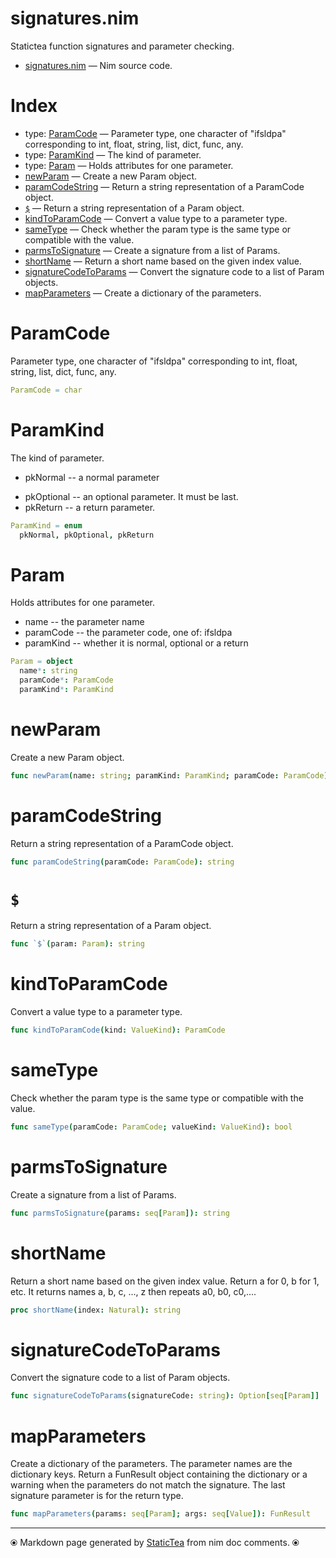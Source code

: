 # signatures.nim

Statictea function signatures and parameter checking.

* [signatures.nim](../src/signatures.nim) &mdash; Nim source code.
# Index

* type: [ParamCode](#paramcode) &mdash; Parameter type, one character of "ifsldpa" corresponding to int, float, string, list, dict, func, any.
* type: [ParamKind](#paramkind) &mdash; The kind of parameter.
* type: [Param](#param) &mdash; Holds attributes for one parameter.
* [newParam](#newparam) &mdash; Create a new Param object.
* [paramCodeString](#paramcodestring) &mdash; Return a string representation of a ParamCode object.
* [`$`](#) &mdash; Return a string representation of a Param object.
* [kindToParamCode](#kindtoparamcode) &mdash; Convert a value type to a parameter type.
* [sameType](#sametype) &mdash; Check whether the param type is the same type or compatible with the value.
* [parmsToSignature](#parmstosignature) &mdash; Create a signature from a list of Params.
* [shortName](#shortname) &mdash; Return a short name based on the given index value.
* [signatureCodeToParams](#signaturecodetoparams) &mdash; Convert the signature code to a list of Param objects.
* [mapParameters](#mapparameters) &mdash; Create a dictionary of the parameters.

# ParamCode

Parameter type, one character of "ifsldpa" corresponding to int, float, string, list, dict, func, any.

```nim
ParamCode = char
```

# ParamKind

The kind of parameter.<ul class="simple"><li>pkNormal -- a normal parameter</li>
<li>pkOptional -- an optional parameter. It must be last.</li>
<li>pkReturn -- a return parameter.</li>
</ul>


```nim
ParamKind = enum
  pkNormal, pkOptional, pkReturn
```

# Param

Holds attributes for one parameter.
* name -- the parameter name
* paramCode -- the parameter code, one of: ifsldpa
* paramKind -- whether it is normal, optional or a return

```nim
Param = object
  name*: string
  paramCode*: ParamCode
  paramKind*: ParamKind

```

# newParam

Create a new Param object.

```nim
func newParam(name: string; paramKind: ParamKind; paramCode: ParamCode): Param
```

# paramCodeString

Return a string representation of a ParamCode object.

```nim
func paramCodeString(paramCode: ParamCode): string
```

# `$`

Return a string representation of a Param object.

```nim
func `$`(param: Param): string
```

# kindToParamCode

Convert a value type to a parameter type.

```nim
func kindToParamCode(kind: ValueKind): ParamCode
```

# sameType

Check whether the param type is the same type or compatible with the value.

```nim
func sameType(paramCode: ParamCode; valueKind: ValueKind): bool
```

# parmsToSignature

Create a signature from a list of Params.

```nim
func parmsToSignature(params: seq[Param]): string
```

# shortName

Return a short name based on the given index value. Return a for 0, b for 1, etc.  It returns names a, b, c, ..., z then repeats a0, b0, c0,....

```nim
proc shortName(index: Natural): string
```

# signatureCodeToParams

Convert the signature code to a list of Param objects.

```nim
func signatureCodeToParams(signatureCode: string): Option[seq[Param]]
```

# mapParameters

Create a dictionary of the parameters. The parameter names are the dictionary keys.  Return a FunResult object containing the dictionary or a warning when the parameters do not match the signature.  The last signature parameter is for the return type.

```nim
func mapParameters(params: seq[Param]; args: seq[Value]): FunResult
```


---
⦿ Markdown page generated by [StaticTea](https://github.com/flenniken/statictea/) from nim doc comments. ⦿
